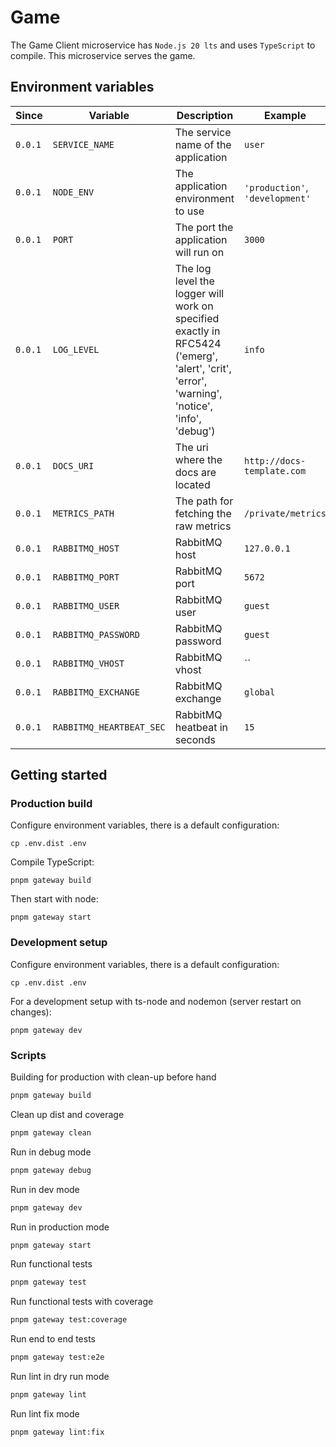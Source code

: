# Game

The Game Client microservice has `Node.js 20 lts` and uses `TypeScript` to compile.
This microservice serves the game.

## Environment variables

| Since   | Variable                 | Description                                                                                                                                  | Example                         |
|---------|--------------------------|----------------------------------------------------------------------------------------------------------------------------------------------|---------------------------------|
| `0.0.1` | `SERVICE_NAME`           | The service name of the application                                                                                                          | `user`                          |
| `0.0.1` | `NODE_ENV`               | The application environment to use                                                                                                           | `'production'`, `'development'` |
| `0.0.1` | `PORT`                   | The port the application will run on                                                                                                         | `3000`                          |
| `0.0.1` | `LOG_LEVEL`              | The log level the logger will work on specified exactly in RFC5424 ('emerg', 'alert', 'crit', 'error', 'warning', 'notice', 'info', 'debug') | `info`                          |
| `0.0.1` | `DOCS_URI`               | The uri where the docs are located                                                                                                           | `http://docs-template.com`      |
| `0.0.1` | `METRICS_PATH`           | The path for fetching the raw metrics                                                                                                        | `/private/metrics`              |
| `0.0.1` | `RABBITMQ_HOST`          | RabbitMQ host                                                                                                                                | `127.0.0.1`                     |
| `0.0.1` | `RABBITMQ_PORT`          | RabbitMQ port                                                                                                                                | `5672`                          |
| `0.0.1` | `RABBITMQ_USER`          | RabbitMQ user                                                                                                                                | `guest`                         |
| `0.0.1` | `RABBITMQ_PASSWORD`      | RabbitMQ password                                                                                                                            | `guest`                         |
| `0.0.1` | `RABBITMQ_VHOST`         | RabbitMQ vhost                                                                                                                               | ``                              |
| `0.0.1` | `RABBITMQ_EXCHANGE`      | RabbitMQ exchange                                                                                                                            | `global`                        |
| `0.0.1` | `RABBITMQ_HEARTBEAT_SEC` | RabbitMQ heatbeat in seconds                                                                                                                 | `15`                            |

## Getting started

### Production build

Configure environment variables, there is a default configuration:

```
cp .env.dist .env
```

Compile TypeScript:

```
pnpm gateway build
```

Then start with node:

```
pnpm gateway start
```

### Development setup

Configure environment variables, there is a default configuration:

```
cp .env.dist .env
```

For a development setup with ts-node and nodemon (server restart on changes):

```
pnpm gateway dev
```

### Scripts

Building for production with clean-up before hand

```bash
pnpm gateway build
```

Clean up dist and coverage

```bash
pnpm gateway clean
```

Run in debug mode

```bash
pnpm gateway debug
```

Run in dev mode

```bash
pnpm gateway dev
```

Run in production mode

```bash
pnpm gateway start
```

Run functional tests

```bash
pnpm gateway test
```

Run functional tests with coverage

```bash
pnpm gateway test:coverage
```

Run end to end tests

```bash
pnpm gateway test:e2e
```

Run lint in dry run mode

```bash
pnpm gateway lint
```

Run lint fix mode

```bash
pnpm gateway lint:fix
```
